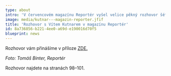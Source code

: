 ```yaml
---
type: about
intro: 'V červencovém magazínu Reportér vyšel velice pěkný rozhovor šéfredaktora Roberta Čásenského s&nbsp;majitelem Stavebnin DEK Vítem Kutnarem.'
image: media/kutnar---magazin-reporter.jfif
title: 'Rozhovor s Vítem Kutnarem v magazínu Reportér'
id: 8a736856-b221-4ee0-a69d-e190016d70f5
blueprint: news
---
```

<p>Rozhovor vám přinášíme v příloze  <a href="https://mailing.dek.cz/data/marketing/mailing/image/DEKas/ekonom_31_1_2019_rubrika_Profil_zm.pdf">ZDE.</a>
</p>
<p><i>Foto: Tomáš Binter, Reportér</i>
</p>
<p>Rozhovor najdete na stranách 98–101.
</p>